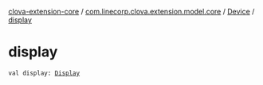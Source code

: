 [clova-extension-core](../../index.md) / [com.linecorp.clova.extension.model.core](../index.md) / [Device](index.md) / [display](./display.md)

# display

`val display: `[`Display`](../-display/index.md)